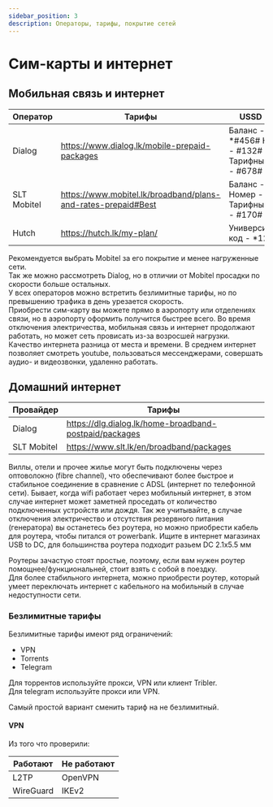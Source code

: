 ```yaml
---
sidebar_position: 3
description: Операторы, тарифы, покрытие сетей
---
```


# Сим-карты и интернет

## Мобильная связь и интернет

| Оператор    | Тарифы                                                          | USSD коды                                            |
| ----------- | --------------------------------------------------------------- | ---------------------------------------------------- |
| Dialog      | <https://www.dialog.lk/mobile-prepaid-packages>                 | Баланс - \*#456# Номер - #132# Тарифный план - #678# |
| SLT Mobitel | <https://www.mobitel.lk/broadband/plans-and-rates-prepaid#Best> | Баланс - \*100# Номер - #132# Тарифный план - #170#  |
| Hutch       | <https://hutch.lk/my-plan/>                                     | Универсиальный код - \*123#                          |

Рекомендуется выбрать Mobitel за его покрытие и менее нагруженные сети.  
Так же можно рассмотреть Dialog, но в отличии от Mobitel просадки по скорости больше остальных.  
У всех операторов можно встретить безлимитные тарифы, но по превышению трафика в день урезается скорость.  
Приобрести сим-карту вы можете прямо в аэропорту или отделениях связи, но в аэропорту оформить получится быстрее всего.
Во время отключения электричества, мобильная связь и интернет продолжают работать, но может сеть провисать из-за возросшей нагрузки.  
Качество интернета разница от места и времени. В среднем интернет позволяет смотреть youtube, пользоваться мессенджерами, совершать аудио- и видеозвонки, удаленно работать.

## Домашний интернет

| Провайдер   | Тарифы                                                   |
| ----------- | -------------------------------------------------------- |
| Dialog      | <https://dlg.dialog.lk/home-broadband-postpaid/packages> |
| SLT Mobitel | <https://www.slt.lk/en/broadband/packages>               |

Виллы, отели и прочее жилье могут быть подключены через оптоволокно (fibre channel), что обеспечивают более быстрое и стабильное соединение в сравнение с ADSL (интернет по телефонной сети). Бывает, когда wifi работает через мобильный интернет, в этом случае интернет может заметней проседать от количество подключенных устройств или дождя. Так же учитывайте, в случае отключения электричество и отсутствия резервного питания (генератора) вы останетесь без роутера, но можно приобрести кабель для роутера, чтобы питался от powerbank. Ищите в интернет магазинах USB to DC, для большинства роутера подходит разьем DC 2.1х5.5 мм

Роутеры зачастую стоят простые, поэтому, если вам нужен роутер помощнее/функциональней, стоит взять с собой в поездку.  
Для более стабильного интернета, можно приобрести роутер, который умеет переключать интернет с кабельного на мобильный в случае недоступности сети.

### Безлимитные тарифы

Безлимитные тарифы имеют ряд ограничений:

- VPN
- Torrents
- Telegram

Для торрентов используйте прокси, VPN или клиент Tribler.  
Для telegram используйте прокси или VPN.

Самый простой вариант сменить тариф на не безлимитный.

#### VPN

Из того что проверили:

| Работают  | Не работают |
| --------- | ----------- |
| L2TP      | OpenVPN     |
| WireGuard | IKEv2       |
